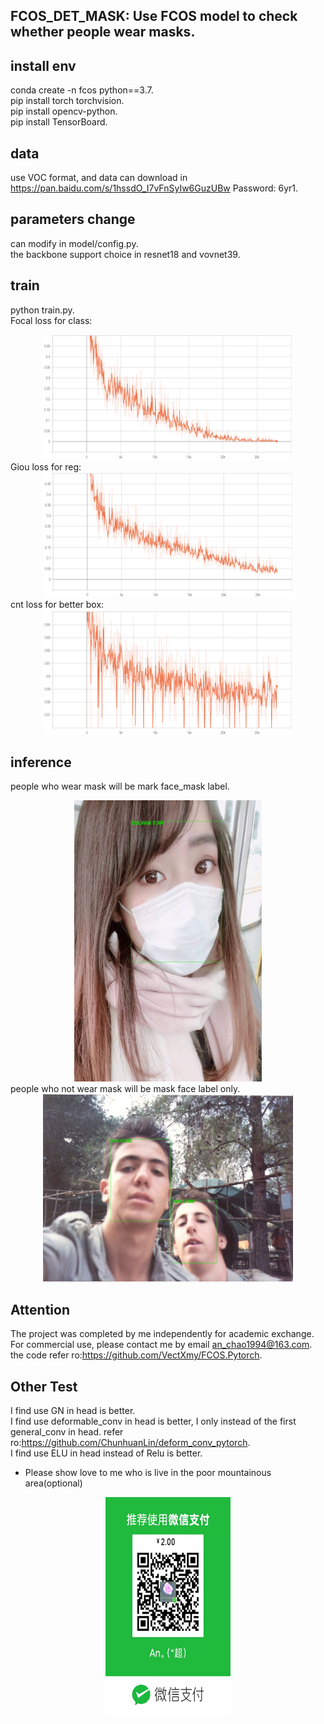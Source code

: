 ## FCOS_DET_MASK: Use FCOS model to check whether people wear masks.

## install env
conda create -n fcos python==3.7.   
pip install torch torchvision.   
pip install opencv-python.   
pip install TensorBoard.   

## data
use VOC format, and data can download in https://pan.baidu.com/s/1hssdO_I7vFnSyIw6GuzUBw  Password: 6yr1. 
## parameters change
can modify in model/config.py.     
the backbone support choice in resnet18 and vovnet39.   
## train 
python train.py.  
Focal loss for class:  
<div align=center><img src="https://github.com/2anchao/FCOS_DET_MASK/blob/master/show/focal_loss.png" width="400" height="200" /></div>
Giou loss for reg:  
<div align=center><img src="https://github.com/2anchao/FCOS_DET_MASK/blob/master/show/Giou Loss.png" width="400" height="200" /></div>
cnt loss for better box:  
<div align=center><img src="https://github.com/2anchao/FCOS_DET_MASK/blob/master/show/cntLoss.png" width="400" height="200" /></div>

## inference 
people who wear mask will be mark face_mask label.   
<div align=center><img src="https://github.com/2anchao/FCOS_DET_MASK/blob/master/show/img2.jpg" width="300" height="450" /></div>
people who not wear mask will be mask face label only.   
<div align=center><img src="https://github.com/2anchao/FCOS_DET_MASK/blob/master/show/7c24ab1d2ddbdf65.jpg" width="400" height="300" /></div>

## Attention
The project was completed by me independently for academic exchange. For commercial use, please contact me by email an_chao1994@163.com.  
the code refer ro:https://github.com/VectXmy/FCOS.Pytorch. 

## Other Test
I find use GN in head is better.  
I find use deformable_conv in head is better, I only instead of the first general_conv in head.  refer ro:https://github.com/ChunhuanLin/deform_conv_pytorch.  
I find use ELU in head instead of Relu is better.    
- Please show love to me who is live in the poor mountainous area(optional)
<div align=center><img src="https://github.com/2anchao/FCOS_DET_MASK/blob/master/show/pay.jpeg" width="200" height="350" /></div>
